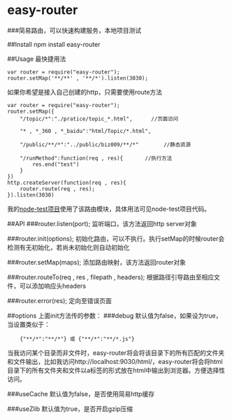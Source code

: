 # easy-router

###简易路由，可以快速构建服务，本地项目测试

##Install
    npm install easy-router

##Usage
最快捷用法

    var router = require("easy-router");
    router.setMap('**/**' , '**/*').listen(3030);
    
如果你希望是接入自己创建的http，只需要使用route方法  

    var router = require("easy-router");
    router.setMap({
        "/topic/*":"./pratice/topic_*.html",      //页面访问
        
        "* , *_360 , *_baidu":"html/Topic/*.html",
        
        "/public/**/*":"../public/biz009/**/*"        //静态资源
        
        "/runMethod":function(req , res){       //执行方法
            res.end("test")
        }
    })
    http.createServer(function(req , res){
        router.route(req , res);
    }).listen(3030)

我的[node-test项目](https://github.com/whxaxes/node-test)使用了该路由模块，具体用法可见node-test项目代码。

##API
###router.listen(port);
监听端口，该方法返回http server对象

###router.init(options);
初始化路由，可以不执行。执行setMap的时候router会检测有无初始化，若尚未初始化则自动初始化

###router.setMap(maps);
添加路由映射，该方法返回router对象

###router.routeTo(req , res , filepath , headers);
根据路径引导路由至相应文件，可以添加响应头headers

###router.error(res);
定向至错误页面

##options
上面init方法传的参数：
###debug
默认值为false，如果设为true，当设置类似于：

        {"**/*":"**/*"} 或 {"**/*":"**/*.js"}
        
当我访问某个目录而非文件时，easy-router将会将该目录下的所有匹配的文件夹和文件输出，比如我访问http://localhost:9030/html/，easy-router将会将html目录下的所有文件夹和文件以a标签的形式放在html中输出到浏览器。方便选择性访问。

###useCache
默认值为false，是否使用简易http缓存

###useZlib
默认值为true，是否开启gzip压缩
